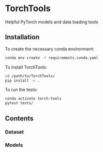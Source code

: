 # TorchTools
Helpful PyTorch models and data loading tools


## Installation
To create the necessary conda environment:
```bash
conda env create -f requirements.conda.yaml
```

To install TorchTools:
```bash
cd /path/to/TorchTools/
pip install -e .
```

To run the tests:
```bash
conda activate torch-tools
pytest tests/
```

## Contents


### Dataset


### Models